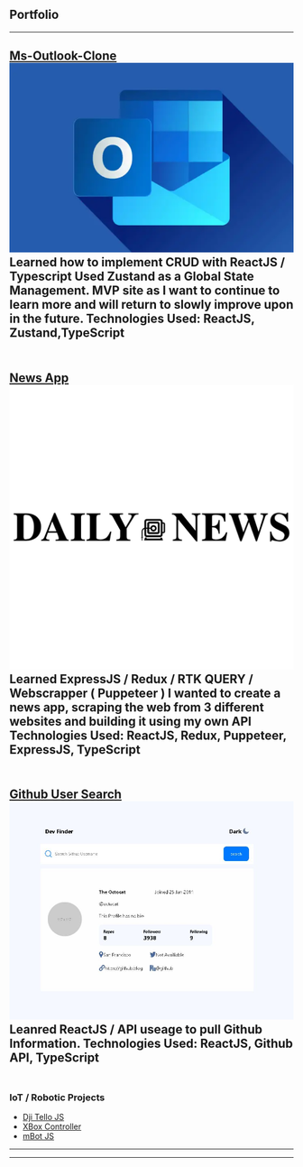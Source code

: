 ## Portfolio

---

[Ms-Outlook-Clone](https://ms-outlook-clone.vercel.app/)
<img src="images/outlook.webp?raw=true"/>
Learned how to implement CRUD with ReactJS / Typescript
Used Zustand as a Global State Management.
MVP site as I want to continue to learn more and will return to slowly improve upon in the future.
Technologies Used: ReactJS, Zustand,TypeScript
<br></br>
---
[News App](https://news-app-aliuwd927.vercel.app/)
<img src="images/daily-news-logo-vector.svg?raw=true"/>
Learned ExpressJS / Redux / RTK QUERY / Webscrapper ( Puppeteer )
I wanted to create a news app, scraping the web from 3 different websites and building it using my own API
Technologies Used: ReactJS, Redux, Puppeteer, ExpressJS, TypeScript
<br></br>
---
[Github User Search](https://fem-github-user-search-app-three.vercel.app/)
<img src="images/github-user-search.JPG?raw=true"/>
Leanred ReactJS / API useage to pull Github Information.
Technologies Used: ReactJS, Github API, TypeScript
<br></br>
---

### IoT / Robotic Projects

- [Dji Tello JS](https://github.com/aliuwd927/Tello_JS)
- [XBox Controller](https://github.com/aliuwd927/xboxcontroller)
- [mBot JS](https://github.com/aliuwd927/mBotJS)

---




---
<!-- Remove above link if you don't want to attibute -->
